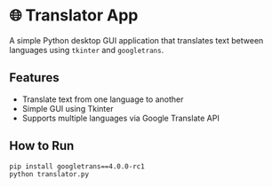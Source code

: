# 🌐 Translator App

A simple Python desktop GUI application that translates text between languages using `tkinter` and `googletrans`.

## Features
- Translate text from one language to another
- Simple GUI using Tkinter
- Supports multiple languages via Google Translate API

## How to Run
```bash
pip install googletrans==4.0.0-rc1
python translator.py

